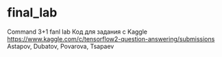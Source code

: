 # final_lab
Command 3+1 fanl lab
Код для задания с Kaggle
https://www.kaggle.com/c/tensorflow2-question-answering/submissions
Astapov, Dubatov, Povarova, Tsapaev
